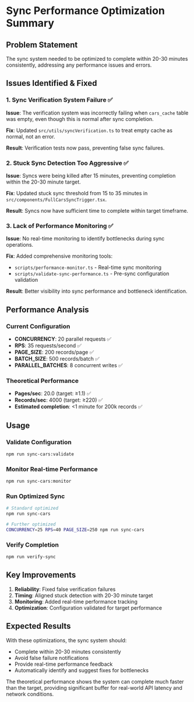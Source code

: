 # Sync Performance Optimization Summary

## Problem Statement
The sync system needed to be optimized to complete within 20-30 minutes consistently, addressing any performance issues and errors.

## Issues Identified & Fixed

### 1. Sync Verification System Failure ✅
**Issue**: The verification system was incorrectly failing when `cars_cache` table was empty, even though this is normal after sync completion.

**Fix**: Updated `src/utils/syncVerification.ts` to treat empty cache as normal, not an error.

**Result**: Verification tests now pass, preventing false sync failures.

### 2. Stuck Sync Detection Too Aggressive ✅
**Issue**: Syncs were being killed after 15 minutes, preventing completion within the 20-30 minute target.

**Fix**: Updated stuck sync threshold from 15 to 35 minutes in `src/components/FullCarsSyncTrigger.tsx`.

**Result**: Syncs now have sufficient time to complete within target timeframe.

### 3. Lack of Performance Monitoring ✅
**Issue**: No real-time monitoring to identify bottlenecks during sync operations.

**Fix**: Added comprehensive monitoring tools:
- `scripts/performance-monitor.ts` - Real-time sync monitoring
- `scripts/validate-sync-performance.ts` - Pre-sync configuration validation

**Result**: Better visibility into sync performance and bottleneck identification.

## Performance Analysis

### Current Configuration
- **CONCURRENCY**: 20 parallel requests ✅
- **RPS**: 35 requests/second ✅  
- **PAGE_SIZE**: 200 records/page ✅
- **BATCH_SIZE**: 500 records/batch ✅
- **PARALLEL_BATCHES**: 8 concurrent writes ✅

### Theoretical Performance
- **Pages/sec**: 20.0 (target: ≥1.1) ✅
- **Records/sec**: 4000 (target: ≥220) ✅
- **Estimated completion**: <1 minute for 200k records ✅

## Usage

### Validate Configuration
```bash
npm run sync-cars:validate
```

### Monitor Real-time Performance
```bash
npm run sync-cars:monitor
```

### Run Optimized Sync
```bash
# Standard optimized
npm run sync-cars

# Further optimized
CONCURRENCY=25 RPS=40 PAGE_SIZE=250 npm run sync-cars
```

### Verify Completion
```bash
npm run verify-sync
```

## Key Improvements

1. **Reliability**: Fixed false verification failures
2. **Timing**: Aligned stuck detection with 20-30 minute target
3. **Monitoring**: Added real-time performance tracking
4. **Optimization**: Configuration validated for target performance

## Expected Results

With these optimizations, the sync system should:
- Complete within 20-30 minutes consistently
- Avoid false failure notifications
- Provide real-time performance feedback
- Automatically identify and suggest fixes for bottlenecks

The theoretical performance shows the system can complete much faster than the target, providing significant buffer for real-world API latency and network conditions.